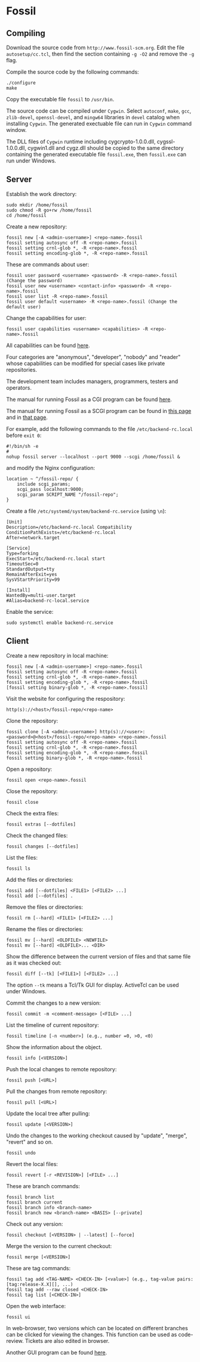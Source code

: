 ﻿<!--
#
# Copyright (c) 2018, Xin YUAN, courses of Zhejiang University
# All rights reserved.
#
# This program is free software; you can redistribute it and/or
# modify it under the terms of the 2-Clause BSD License.
#
# Author contact information:
#   yxxinyuan@zju.edu.cn
#
-->

# Fossil

## Compiling

Download the source code from `http://www.fossil-scm.org`.
Edit the file `autosetup/cc.tcl`, then find the section containing `-g -O2`
and remove the `-g` flag.

Compile the source code by the following commands:

```
./configure
make
```

Copy the executable file `fossil` to `/usr/bin`.

The source code can be compiled under `Cygwin`.
Select `autoconf`, `make`, `gcc`, `zlib-devel`, `openssl-devel`,
and `mingw64` libraries in `devel` catalog when installing `Cygwin`.
The generated exectuable file can run in `Cygwin` command window.

The DLL files of `Cygwin` runtime including cygcrypto-1.0.0.dll, cygssl-1.0.0.dll,
cygwin1.dll and cygz.dll should be copied to the same directory
containing the generated executable file `fossil.exe`,
then `fossil.exe` can run under Windows.

## Server

Establish the work directory:

```
sudo mkdir /home/fossil
sudo chmod -R go+rw /home/fossil
cd /home/fossil
```

Create a new repository:

```
fossil new [-A <admin-username>] <repo-name>.fossil
fossil setting autosync off -R <repo-name>.fossil
fossil setting crnl-glob *, -R <repo-name>.fossil
fossil setting encoding-glob *, -R <repo-name>.fossil
```

These are commands about user:

```
fossil user password <username> <password> -R <repo-name>.fossil (Change the password)
fossil user new <username> <contact-info> <password> -R <repo-name>.fossil
fossil user list -R <repo-name>.fossil
fossil user default <username> -R <repo-name>.fossil (Change the default user)
```

Change the capabilities for user:

```
fossil user capabilities <username> <capabilities> -R <repo-name>.fossil
```

All capabilities can be found [here](https://fossil-scm.org/fossil/setup_ucap_list "capabilities").

Four categories are "anonymous", "developer", "nobody" and "reader"
whose capabilities can be modified for special cases like private repositories.

The development team includes managers, programmers, testers and operators.

The manual for running Fossil as a CGI program can be found [here](http://www.fossil-scm.org/index.html/doc/trunk/www/server.wiki "CGI").

The manual for running Fossil as a SCGI program can be found
in [this page](http://www.fossil-scm.org/index.html/doc/trunk/www/server.wiki "CGI")
and in [that page](http://www.fossil-scm.org/index.html/doc/trunk/www/scgi.wiki "SCGI").

For example, add the following commands to the file `/etc/backend-rc.local` before `exit 0`:

```
#!/bin/sh -e
#
nohup fossil server --localhost --port 9000 --scgi /home/fossil &
```

and modify the Nginx configuration:

```
location ~ ^/fossil-repo/ {
    include scgi_params;
    scgi_pass localhost:9000;
    scgi_param SCRIPT_NAME "/fossil-repo";
}
```

Create a file `/etc/systemd/system/backend-rc.service` (using `\n`):

```
[Unit]
Description=/etc/backend-rc.local Compatibility
ConditionPathExists=/etc/backend-rc.local
After=network.target

[Service]
Type=forking
ExecStart=/etc/backend-rc.local start
TimeoutSec=0
StandardOutput=tty
RemainAfterExit=yes
SysVStartPriority=99

[Install]
WantedBy=multi-user.target
#Alias=backend-rc-local.service
```

Enable the service:

```
sudo systemctl enable backend-rc.service
```

## Client

Create a new repository in local machine:

```
fossil new [-A <admin-username>] <repo-name>.fossil
fossil setting autosync off -R <repo-name>.fossil
fossil setting crnl-glob *, -R <repo-name>.fossil
fossil setting encoding-glob *, -R <repo-name>.fossil
[fossil setting binary-glob *, -R <repo-name>.fossil]
```

Visit the website for configuring the respository:

```
http(s)://<host>/fossil-repo/<repo-name>
```

Clone the repository:

```
fossil clone [-A <admin-username>] http(s)://<user>:<password>@<host>/fossil-repo/<repo-name> <repo-name>.fossil
fossil setting autosync off -R <repo-name>.fossil
fossil setting crnl-glob *, -R <repo-name>.fossil
fossil setting encoding-glob *, -R <repo-name>.fossil
fossil setting binary-glob *, -R <repo-name>.fossil
```

Open a repository:

```
fossil open <repo-name>.fossil
```

Close the repository:

```
fossil close
```

Check the extra files:

```
fossil extras [--dotfiles]
```

Check the changed files:

```
fossil changes [--dotfiles]
```

List the files:

```
fossil ls
```

Add the files or directories:

```
fossil add [--dotfiles] <FILE1> [<FILE2> ...]
fossil add [--dotfiles] .
```

Remove the files or directories:

```
fossil rm [--hard] <FILE1> [<FILE2> ...]
```

Rename the files or directories:

```
fossil mv [--hard] <OLDFILE> <NEWFILE>
fossil mv [--hard] <OLDFILE>... <DIR>
```

Show the difference between the current version of files
and that same file as it was checked out:

```
fossil diff [--tk] [<FILE1>] [<FILE2> ...]
```

The option `--tk` means a Tcl/Tk GUI for display. ActiveTcl can be used under Windows.

Commit the changes to a new version:

```
fossil commit -m <comment-message> [<FILE> ...]
```

List the timeline of current repository:

```
fossil timeline [-n <number>] (e.g., number =0, >0, <0)
```

Show the information about the object.

```
fossil info [<VERSION>]
```

Push the local changes to remote repository:

```
fossil push [<URL>]
```

Pull the changes from remote repository:

```
fossil pull [<URL>]
```

Update the local tree after pulling:

```
fossil update [<VERSION>]
```

Undo the changes to the working checkout caused by "update", "merge", "revert" and so on.

```
fossil undo
```

Revert the local files:

```
fossil revert [-r <REVISION>] [<FILE> ...]
```

These are branch commands:

```
fossil branch list
fossil branch current
fossil branch info <branch-name>
fossil branch new <branch-name> <BASIS> [--private]
```

Check out any version:

```
fossil checkout [<VERSION> | --latest] [--force]
```

Merge the version to the current checkout:

```
fossil merge [<VERSION>]
```

These are tag commands:

```
fossil tag add <TAG-NAME> <CHECK-IN> [<value>] (e.g., tag-value pairs: [tag:release-X.X][], ...)
fossil tag add --raw closed <CHECK-IN>
fossil tag list [<CHECK-IN>]
```

Open the web interface:

```
fossil ui
```

In web-browser, two versions which can be located on different branches
can be clicked for viewing the changes.
This function can be used as code-review.
Tickets are also edited in browser.

Another GUI program can be found [here](http://fuelscm.org/ "GUI").
